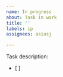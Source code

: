 ```yaml
---
name: In progress
about: Task in work
title: ''
labels: ip
assignees: asiusj

---
```


Task description:
- [ ]
